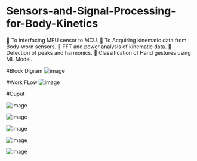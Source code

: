 # Sensors-and-Signal-Processing-for-Body-Kinetics

 To interfacing MPU sensor to MCU.
 To Acquiring kinematic data from Body-worn sensors.
 FFT and power analysis of kinematic data.
 Detection of peaks and harmonics.
 Classification of Hand gestures using ML Model.

#Block Digram
![image](https://user-images.githubusercontent.com/93177242/157691308-5dd6d7a6-2d54-427c-9775-b5930bc4ed2c.png)


#Work FLow
![image](https://user-images.githubusercontent.com/93177242/157691407-7e71aca6-fd6c-4190-8bb0-1a22f05efe50.png)


#Ouput

![image](https://user-images.githubusercontent.com/93177242/157691627-f8f1d0a0-0d37-4299-a426-fde6ae1192f0.png)

![image](https://user-images.githubusercontent.com/93177242/157691750-91796ca8-3832-4ea9-9602-768656c54e93.png)

![image](https://user-images.githubusercontent.com/93177242/157691770-e17c5f3d-d8fe-46fc-b639-ed74ce99fffa.png)

![image](https://user-images.githubusercontent.com/93177242/157691662-0e928051-78dd-4dda-afc4-0738de24fd7b.png)

![image](https://user-images.githubusercontent.com/93177242/157691690-1604980c-18f8-46fa-b58e-d2a564031286.png)

